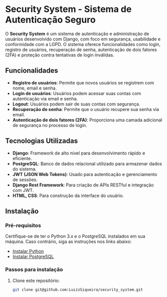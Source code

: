 # Security System - Sistema de Autenticação Seguro

O **Security System** é um sistema de autenticação e administração de usuários desenvolvido com Django, com foco em segurança, usabilidade e conformidade com a LGPD. O sistema oferece funcionalidades como login, registro de usuários, recuperação de senha, autenticação de dois fatores (2FA) e proteção contra tentativas de login inválidas.

## Funcionalidades

- **Registro de usuários**: Permite que novos usuários se registrem com nome, email e senha.
- **Login de usuários**: Usuários podem acessar suas contas com autenticação via email e senha.
- **Logout**: Usuários podem sair de suas contas com segurança.
- **Recuperação de senha**: Permite que o usuário recupere sua senha via email.
- **Autenticação de dois fatores (2FA)**: Proporciona uma camada adicional de segurança no processo de login.

## Tecnologias Utilizadas

- **Django**: Framework de alto nível para desenvolvimento rápido e eficiente.
- **PostgreSQL**: Banco de dados relacional utilizado para armazenar dados do sistema.
- **JWT (JSON Web Tokens)**: Usado para autenticação e gerenciamento de sessões.
- **Django Rest Framework**: Para criação de APIs RESTful e integração com JWT.
- **HTML, CSS**: Para construção da interface do usuário.

## Instalação

### Pré-requisitos

Certifique-se de ter o Python 3.x e o PostgreSQL instalados em sua máquina. Caso contrário, siga as instruções nos links abaixo:

- [Instalar Python](https://www.python.org/downloads/)
- [Instalar PostgreSQL](https://www.postgresql.org/download/)

### Passos para instalação

1. Clone este repositório:
   ```bash
   git clone git@github.com:LuizzSiqueira/security_system.git
